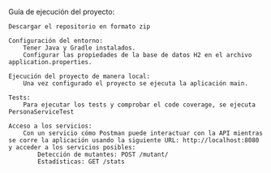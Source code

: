 Guía de ejecución del proyecto:

    Descargar el repositorio en formato zip

    Configuración del entorno:
        Tener Java y Gradle instalados.
        Configurar las propiedades de la base de datos H2 en el archivo application.properties.

    Ejecución del proyecto de manera local:
        Una vez configurado el proyecto se ejecuta la aplicación main.

    Tests:
        Para ejecutar los tests y comprobar el code coverage, se ejecuta PersonaServiceTest

    Acceso a los servicios:
        Con un servicio cómo Postman puede interactuar con la API mientras se corre la aplicación usando la siguiente URL: http://localhost:8080 y acceder a los servicios posibles:
            Detección de mutantes: POST /mutant/
            Estadísticas: GET /stats
